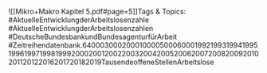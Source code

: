 
![[Mikro+Makro Kapitel 5.pdf#page=5]]Tags & Topics:
   #AktuelleEntwicklungderArbeitslosenzahle
   #AktuelleEntwicklungderArbeitslosenzahlen
   #DeutscheBundesbankundBundesagenturfürArbeit
   #Zeitreihendatenbank.640003000200010000500060001992199319941995199619971998199920002001200220032004200520062007200820092010201120122016201720182019TausendeoffeneStellenArbeitslose